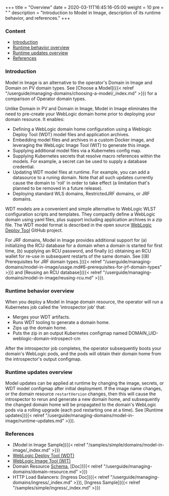 +++
title = "Overview"
date = 2020-03-11T16:45:16-05:00
weight = 10
pre = "<b> </b>"
description = "Introduction to Model in Image, description of its runtime behavior, and references."
+++

### Content

 - [Introduction](#introduction)
 - [Runtime behavior overview](#runtime-behavior-overview)
 - [Runtime updates overview](#runtime-updates-overview)
 - [References](#references)

### Introduction

Model in Image is an alternative to the operator's Domain in Image and Domain on PV domain types. See [Choose a Model]({{< relref "/userguide/managing-domains/choosing-a-model/_index.md" >}}) for a comparison of Operator domain types.

Unlike Domain in PV and Domain in Image, Model in Image eliminates the need to pre-create your WebLogic domain home prior to deploying your domain resource. It enables:

 - Defining a WebLogic domain home configuration using a Weblogic Deploy Tool (WDT) model files and application archives.
 - Embedding model files and archives in a custom Docker image, and leveraging the WebLogic Image Tool (WIT) to generate this image.
 - Supplying additional model files via a Kubernetes config map.
 - Supplying Kubernetes secrets that resolve macro references within the models. For example, a secret can be used to supply a database credential.
 - Updating WDT model files at runtime. For example, you can add a datasource to a runing domain. Note that all such updates currently cause the domain to 'roll' in order to take effect (a limitation that's planned to be removed in a future release).
 - Deploying standard WLS domains, RestrictedJRF domains, or JRF domains.

WDT models are a convenient and simple alternative to WebLogic WLST configuration scripts and templates. They compactly define a WebLogic domain using yaml files, plus support including application archives in a zip file. The WDT model format is described in the open source [WebLogic Deploy Tool](https://github.com/oracle/weblogic-deploy-tooling) GitHub project.

For JRF domains, Model in Image provides additional support for (a) initializing the RCU database for a domain when a domain is started for first time, (b) supplying an RCU password, and finally (c) obtaining an RCU wallet for re-use in subsequent restarts of the same domain. See [(8) Prerequisites for JRF domain types.]({{< relref "/userguide/managing-domains/model-in-image/usage.md#8-prerequisites-for-jrf-domain-types" >}}) and [Reusing an RCU database]({{< relref "/userguide/managing-domains/model-in-image/reusing-rcu.md" >}}).


### Runtime behavior overview

When you deploy a Model in Image domain resource, the operator will run a Kubernetes job called the 'introspector job' that:

  - Merges your WDT artifacts.
  - Runs WDT tooling to generate a domain home.
  - Zips up the domain home.
  - Puts the zip in an output Kubernetes configmap named DOMAIN_UID-weblogic-domain-introspect-cm

After the introspector job completes, the operator subsequently boots your domain's WebLogic pods, and the pods will obtain their domain home from the introspector's output configmap.

### Runtime updates overview

Model updates can be applied at runtime by changing the image, secrets, or WDT model configmap after initial deployment. If the image name changes, or the domain resource `restartVersion` changes, then this will cause the introspector to rerun and generate a new domain home, and subsequently the changed domain home will be propagated to the domain's WebLogic pods via a rolling upgrade (each pod restarting one at a time). See [Runtime updates]({{< relref "/userguide/managing-domains/model-in-image/runtime-updates.md" >}}).

### References

 - [Model in Image Sample]({{< relref "/samples/simple/domains/model-in-image/_index.md" >}})
 - [WebLogic Deploy Tool (WDT)](https://github.com/oracle/weblogic-deploy-tooling)
 - [WebLogic Image Tool (WIT)](https://github.com/oracle/weblogic-image-tool)
 - Domain Resource [Schema](https://github.com/oracle/weblogic-kubernetes-operator/blob/master/docs/domains/Domain.md), [Doc]({{< relref "/userguide/managing-domains/domain-resource.md" >}})
 - HTTP Load Balancers: [Ingress Doc]({{< relref "/userguide/managing-domains/ingress/_index.md" >}}), [Ingress Sample]({{< relref "/samples/simple/ingress/_index.md" >}})
